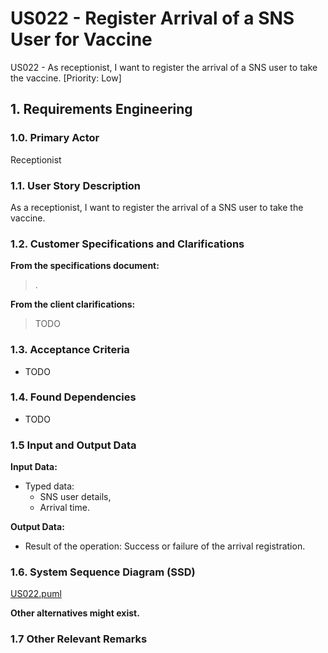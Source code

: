 # US022 - Register Arrival of a SNS User for Vaccine

US022 - As receptionist, I want to register the arrival of a SNS user to take the vaccine. [Priority: Low]

## 1. Requirements Engineering

### 1.0. Primary Actor
Receptionist

### 1.1. User Story Description
As a receptionist, I want to register the arrival of a SNS user to take the vaccine.

### 1.2. Customer Specifications and Clarifications

**From the specifications document:**

> .

**From the client clarifications:**

> TODO

### 1.3. Acceptance Criteria

* TODO

### 1.4. Found Dependencies

* TODO

### 1.5 Input and Output Data

**Input Data:**

* Typed data:
  * SNS user details,
  * Arrival time.

**Output Data:**

* Result of the operation: Success or failure of the arrival registration.

### 1.6. System Sequence Diagram (SSD)
[US022.puml](US022.puml)

**Other alternatives might exist.**

### 1.7 Other Relevant Remarks
